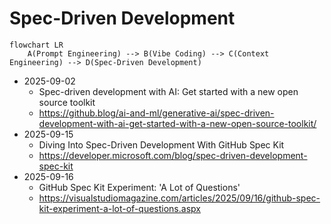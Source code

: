 # Spec-Driven Development

```mermaid
flowchart LR
    A(Prompt Engineering) --> B(Vibe Coding) --> C(Context Engineering) --> D(Spec-Driven Development)
```

- 2025-09-02
  - Spec-driven development with AI: Get started with a new open source toolkit
  - https://github.blog/ai-and-ml/generative-ai/spec-driven-development-with-ai-get-started-with-a-new-open-source-toolkit/
- 2025-09-15
  - Diving Into Spec-Driven Development With GitHub Spec Kit
  - https://developer.microsoft.com/blog/spec-driven-development-spec-kit
- 2025-09-16
  - GitHub Spec Kit Experiment: 'A Lot of Questions'
  - https://visualstudiomagazine.com/articles/2025/09/16/github-spec-kit-experiment-a-lot-of-questions.aspx
